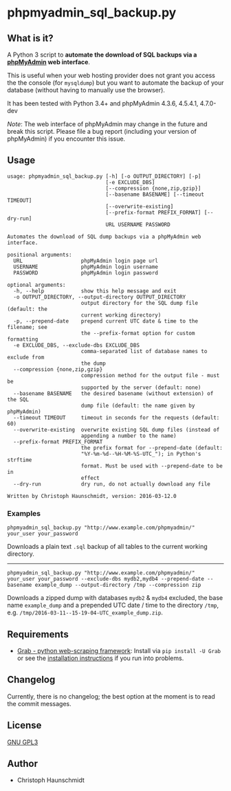 # phpmyadmin_sql_backup.py


## What is it?

A Python 3 script to __automate the download of SQL backups via a [phpMyAdmin](https://www.phpmyadmin.net/) web interface__.

This is useful when your web hosting provider does not grant you access the the console (for `mysqldump`) but you want to automate the backup of your database (without having to manually use the browser).

It has been tested with Python 3.4+ and phpMyAdmin 4.3.6, 4.5.4.1, 4.7.0-dev

_Note_: The web interface of phpMyAdmin may change in the future and break this script. Please file a bug report (including your version of phpMyAdmin) if you encounter this issue.

## Usage

    usage: phpmyadmin_sql_backup.py [-h] [-o OUTPUT_DIRECTORY] [-p]
                                    [-e EXCLUDE_DBS]
                                    [--compression {none,zip,gzip}]
                                    [--basename BASENAME] [--timeout TIMEOUT]
                                    [--overwrite-existing]
                                    [--prefix-format PREFIX_FORMAT] [--dry-run]
                                    URL USERNAME PASSWORD

    Automates the download of SQL dump backups via a phpMyAdmin web interface.

    positional arguments:
      URL                   phpMyAdmin login page url
      USERNAME              phpMyAdmin login username
      PASSWORD              phpMyAdmin login password

    optional arguments:
      -h, --help            show this help message and exit
      -o OUTPUT_DIRECTORY, --output-directory OUTPUT_DIRECTORY
                            output directory for the SQL dump file (default: the
                            current working directory)
      -p, --prepend-date    prepend current UTC date & time to the filename; see
                            the --prefix-format option for custom formatting
      -e EXCLUDE_DBS, --exclude-dbs EXCLUDE_DBS
                            comma-separated list of database names to exclude from
                            the dump
      --compression {none,zip,gzip}
                            compression method for the output file - must be
                            supported by the server (default: none)
      --basename BASENAME   the desired basename (without extension) of the SQL
                            dump file (default: the name given by phpMyAdmin)
      --timeout TIMEOUT     timeout in seconds for the requests (default: 60)
      --overwrite-existing  overwrite existing SQL dump files (instead of
                            appending a number to the name)
      --prefix-format PREFIX_FORMAT
                            the prefix format for --prepend-date (default:
                            "%Y-%m-%d--%H-%M-%S-UTC_"); in Python's strftime
                            format. Must be used with --prepend-date to be in
                            effect
      --dry-run             dry run, do not actually download any file

    Written by Christoph Haunschmidt, version: 2016-03-12.0

### Examples

    phpmyadmin_sql_backup.py "http://www.example.com/phpmyadmin/" your_user your_password

Downloads a plain text `.sql` backup of all tables to the current working directory.

---

    phpmyadmin_sql_backup.py "http://www.example.com/phpmyadmin/" your_user your_password --exclude-dbs mydb2,mydb4 --prepend-date --basename example_dump --output-directory /tmp --compression zip

Downloads a zipped dump with databases `mydb2` & `mydb4` excluded, the base name `example_dump` and a prepended UTC date / time to the directory `/tmp`, e.g. `/tmp/2016-03-11--15-19-04-UTC_example_dump.zip`.

## Requirements

 - [Grab - python web-scraping framework](http://grablib.org/): Install via `pip install -U Grab` or see the [installation instructions](http://docs.grablib.org/en/latest/usage/installation.html) if you run into problems.

## Changelog

Currently, there is no changelog; the best option at the moment is to read the commit messages.

## License

[GNU GPL3](https://www.gnu.org/licenses/gpl-3.0.html)

## Author

- Christoph Haunschmidt
